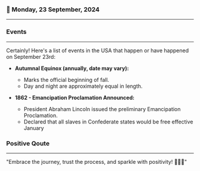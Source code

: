 ### 📅 Monday, 23 September, 2024
------
### Events
------
Certainly! Here's a list of events in the USA that happen or have happened on September 23rd:

- **Autumnal Equinox (annually, date may vary):**
  - Marks the official beginning of fall.
  - Day and night are approximately equal in length.

- **1862 - Emancipation Proclamation Announced:**
  - President Abraham Lincoln issued the preliminary Emancipation Proclamation.
  - Declared that all slaves in Confederate states would be free effective January
### Positive Qoute
------
"Embrace the journey, trust the process, and sparkle with positivity! 🌟✨😊"

